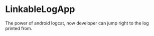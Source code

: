 # LinkableLogApp
The power of android logcat, now developer can jump right to the log printed from.
